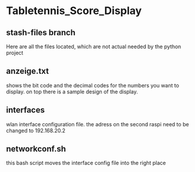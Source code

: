 # Tabletennis_Score_Display
## stash-files branch

Here are all the files located, which are not actual needed by the python
project

## anzeige.txt
shows the bit code and the decimal codes for the numbers you want to display.
on top there is a sample design of the display.

## interfaces
wlan interface configuration file.
the adress on the second raspi need to be changed to 192.168.20.2

## networkconf.sh
this bash script moves the interface config file into the right place

